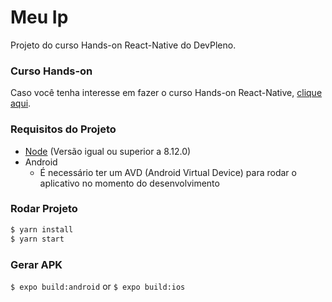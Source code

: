 # Meu Ip

Projeto do curso Hands-on React-Native do DevPleno.

### Curso Hands-on

Caso você tenha interesse em fazer o curso Hands-on React-Native, [clique aqui](https://www.youtube.com/watch?v=e7yrBU9ZMgw&list=PLBNBxpMAbyhXKjErmzKPvxrjb2XYqiX0b).

### Requisitos do Projeto

- [Node](https://nodejs.org/en/download/) (Versão igual ou superior a 8.12.0)
- Android
  - É necessário ter um AVD (Android Virtual Device) para rodar o aplicativo no momento do desenvolvimento

### Rodar Projeto
```bash
$ yarn install
$ yarn start
```

### Gerar APK
``` $ expo build:android ``` or ``` $ expo build:ios ```
